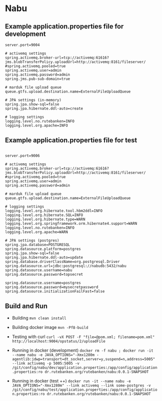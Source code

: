 # Nabu

## Example application.properties file for development

```
server.port=9004

# activemq settings
spring.activemq.broker-url=tcp://activemq:61616?jms.blobTransferPolicy.uploadUrl=http://activemq:8161/fileserver/
#spring.activemq.pooled=true
spring.activemq.user=admin
spring.activemq.password=admin
spring.jms.pub-sub-domain=true

# marduk file upload queue
queue.gtfs.upload.destination.name=ExternalFileUploadQueue

# JPA settings (in-memory)
spring.jpa.show-sql=false
spring.jpa.hibernate.ddl-auto=create

# logging settings
logging.level.no.rutebanken=INFO
logging.level.org.apache=INFO
```

## Example application.properties file for test

```

server.port=9006

# activemq settings
spring.activemq.broker-url=tcp://activemq:61616?jms.blobTransferPolicy.uploadUrl=http://activemq:8161/fileserver/
#spring.activemq.pooled=true
spring.activemq.user=admin
spring.activemq.password=admin

# marduk file upload queue
queue.gtfs.upload.destination.name=ExternalFileUploadQueue

# logging settings
logging.level.org.hibernate.tool.hbm2ddl=INFO
logging.level.org.hibernate.SQL=INFO
logging.level.org.hibernate.type=WARN
logging.level.org.springframework.orm.hibernate4.support=WARN
logging.level.no.rutebanken=INFO
logging.level.org.apache=WARN

# JPA settings (postgres)
spring.jpa.database=POSTGRESQL
spring.datasource.platform=postgres
spring.jpa.show-sql=false
spring.jpa.hibernate.ddl-auto=update
spring.database.driverClassName=org.postgresql.Driver
spring.datasource.url=jdbc:postgresql://nabudb:5432/nabu
spring.datasource.username=nabu
spring.datasource.password=topsecret

spring.datasource.username=postgres
spring.datasource.password=mysecretpassword
spring.datasource.initializationFailFast=false

```

## Build and Run

* Building
`mvn clean install`

* Building docker image
`mvn -Pf8-build`

* Testing with curl
`curl -vX POST -F "file=@pom.xml; filename=pom.xml" http://localhost:9004/opstatus/2/uploadFile`

* Running in docker (development)
`docker rm -f nabu ; docker run -it --name nabu -e JAVA_OPTIONS="-Xmx1280m -agentlib:jdwp=transport=dt_socket,server=y,suspend=n,address=5005" --link activemq -p 5005:5005 -v /git/config/nabu/dev/application.properties:/app/config/application.properties:ro dr.rutebanken.org/rutebanken/nabu:0.0.1-SNAPSHOT`

* Running in docker (test ++)
`docker run -it --name nabu -e JAVA_OPTIONS="-Xmx1280m" --link activemq --link some-postgres -v /git/config/nabu/test/application.properties:/app/config/application.properties:ro dr.rutebanken.org/rutebanken/nabu:0.0.1-SNAPSHOT`
